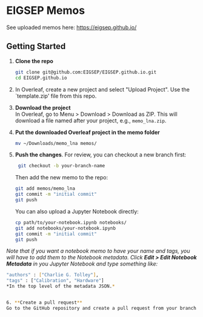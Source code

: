 # EIGSEP Memos

See uploaded memos here: https://eigsep.github.io/

## Getting Started

1. **Clone the repo**  
   ```bash
   git clone git@github.com:EIGSEP/EIGSEP.github.io.git
   cd EIGSEP.github.io

2. In Overleaf, create a new project and select "Upload Project". Use the `template.zip' file from this repo.

3. **Download the project**  
   In Overleaf, go to Menu > Download > Download as ZIP. This will download a file named after your project, e.g., `memo_lna.zip`.

4. **Put the downloaded Overleaf project in the memo folder**
   ```bash
   mv ~/Downloads/memo_lna memos/

5. **Push the changes**. For review, you can checkout a new branch first:
   ```bash
    git checkout -b your-branch-name
    ```
    
    Then add the new memo to the repo:
   ```bash
   git add memos/memo_lna
   git commit -m "initial commit"
   git push
   ```
   
   You can also upload a Jupyter Notebook directly:
   ```bash
   cp path/to/your-notebook.ipynb notebooks/
   git add notebooks/your-notebook.ipynb
   git commit -m "initial commit"
   git push

*Note that if you want a notebook memo to have your name and tags, you will have to add them to the Notebook metadata. Click **Edit > Edit Notebook Metadata** in you Jupyter Notebook and type something like:*
   ```bash
   "authors" : ["Charlie G. Tolley"],
   "tags" : ["Calibration", "Hardware"]
*In the top level of the metadata JSON.*
   

6. **Create a pull request**  
   Go to the GitHub repository and create a pull request from your branch to the main branch. This will allow others to review your changes before merging them into the main branch.
